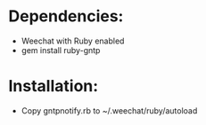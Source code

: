 # Dependencies:
- Weechat with Ruby enabled
- gem install ruby-gntp
# Installation:
- Copy gntpnotify.rb to ~/.weechat/ruby/autoload
